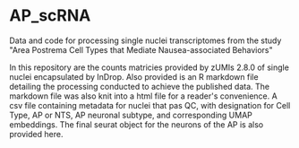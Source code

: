 # AP_scRNA
Data and code for processing single nuclei transcriptomes from the study "Area Postrema Cell Types that Mediate Nausea-associated Behaviors"

In this repository are the counts matricies provided by zUMIs 2.8.0 of single nuclei encapsulated by InDrop. Also provided is an R markdown file detailing the processing conducted to achieve the published data. The markdown file was also knit into a html file for a reader's convenience. A csv file containing metadata for nuclei that pas QC, with designation for Cell Type, AP or NTS, AP neuronal subtype, and corresponding UMAP embeddings. The final seurat object for the neurons of the AP is also provided here.

